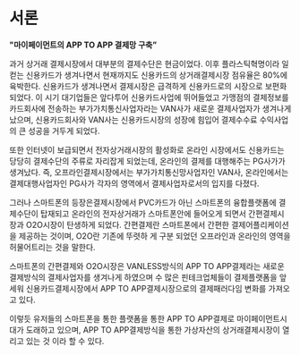 # 서론

**"마이페이먼트의 APP TO APP 결제망 구축”**

과거 상거래 결제시장에서 대부분의 결제수단은 현금이었다. 이후 플라스틱혁명이라 일컫는 신용카드가 생겨나면서 현재까지도 신용카드의 상거래결제시장 점유율은 80%에 육박한다. 신용카드가 생겨나면서 결제시장은 급격하게 신용카드로의 시장으로 보편화 되었다. 이 시기 대기업들은 앞다투어 신용카드사업에 뛰어들었고 가맹점의 결제정보를 카드회사에 전송하는 부가가치통신사업자라는 VAN사가 새로운 결제사업자가 생겨나게 났으며, 신용카드회사와 VAN사는 신용카드시장의 성장에 힘입어 결제수수료 수익사업의 큰 성공을 거두게 되었다.&#x20;

또한 인터넷이 보급되면서 전자상거래시장의 활성화로 온라인 시장에서도 신용카드는 당당히 결제수단의 주류로 자리잡게 되었는데, 온라인의 결제를 대행해주는 PG사가가 생겨났다. 즉, 오프라인결제시장에서는 부가가치통신망사업자인 VAN사, 온라인에서는 결제대행사업자인 PG사가 각자의 영역에서 결제사업자로서의 입지를 다졌다.

그러나 스마트폰의 등장은결제시장에서 PVC카드가 아닌 스마트폰의 융합플랫폼에 결제수단이 탑재되고 온라인의 전자상거래가 스마트폰안에 들어오게 되면서 간편결제시장과 O2O시장이 탄생하게 되었다. 간편결제란 스마트폰에서 간편한 결제어플리케이션을 제공하는 것이며, O2O란 기존에 뚜렷하 게 구분 되었던 오프라인과 온라인의 영역을 허물어트리는 것을 말한다.&#x20;

스마트폰의 간편결제와 O2O시장은 VANLESS방식의 APP TO APP결제라는 새로운 결제방식의 결제사업자를 생겨나게 하였으며 수 많은 핀테크업체들이 결제플랫폼을 앞세워 신용카드결제시장에서 APP TO APP결제시장으로의 결제패러다임 변화를 가져오고 있다.&#x20;

이렇듯 유저들의 스마트폰을 통한 플랫폼을 통한 APP TO APP결제로 마이페이먼트시대가 도래하고 있으며, APP TO APP결제방식을 통한 가상자산의 상거래결제시장이 열리고 있는 것 이라 할 수 있다.
